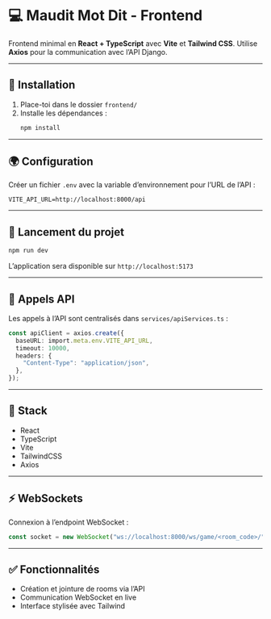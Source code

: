 # 💻 Maudit Mot Dit - Frontend

Frontend minimal en **React + TypeScript** avec **Vite** et **Tailwind CSS**. Utilise **Axios** pour la communication avec l’API Django.

---

## 🔧 Installation

1. Place-toi dans le dossier `frontend/`
2. Installe les dépendances :
   ```bash
   npm install
   ```

---

## 🌍 Configuration

Créer un fichier `.env` avec la variable d’environnement pour l’URL de l’API :

```env
VITE_API_URL=http://localhost:8000/api
```

---

## 🚀 Lancement du projet

```bash
npm run dev
```

L’application sera disponible sur `http://localhost:5173`

---

## 📡 Appels API

Les appels à l’API sont centralisés dans `services/apiServices.ts` :

```ts
const apiClient = axios.create({
  baseURL: import.meta.env.VITE_API_URL,
  timeout: 10000,
  headers: {
    "Content-Type": "application/json",
  },
});
```

---

## 🎨 Stack

- React
- TypeScript
- Vite
- TailwindCSS
- Axios

---

## ⚡ WebSockets

Connexion à l’endpoint WebSocket :

```ts
const socket = new WebSocket("ws://localhost:8000/ws/game/<room_code>/")
```

---

## ✅ Fonctionnalités

- Création et jointure de rooms via l’API
- Communication WebSocket en live
- Interface stylisée avec Tailwind
